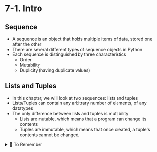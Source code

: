 # 7-1. Intro

## Sequence
- A sequence is an object that holds multiple items of data, stored one after the other
- There are several different types of sequence objects in Python
- Each sequence is distinguished by three characteristics
  - Order
  - Mutability
  - Duplicity (having duplicate values)

## Lists and Tuples

- In this chapter, we will look at two sequences: lists and tuples
- Lists/Tuples can contain any arbitrary number of elements, of any datatypes
- The only difference between lists and tuples is mutability
  - Lists are mutable, which means that a program can change its contents
  - Tuples are immutable, which means that once created, a tuple's contents cannot be changed. 

<details>
  <summary>
    🚩 To Remember
  </summary>
  Lists are mutable, tuples are immutable
</details>

